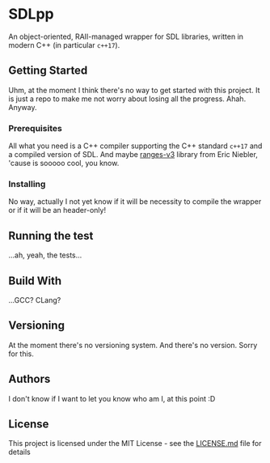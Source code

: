 # SDLpp
An object-oriented, RAII-managed wrapper for SDL libraries, written in modern C++ (in particular `c++17`).

## Getting Started

Uhm, at the moment I think there's no way to get started with this project. It is just a repo
  to make me not worry about losing all the progress. Ahah.
  Anyway.

### Prerequisites

All what you need is a C++ compiler supporting the C++ standard `c++17` and a compiled version
of SDL.
And maybe [ranges-v3](https://github.com/ericniebler/range-v3) library from Eric Niebler, 'cause is sooooo cool, you know.

### Installing

No way, actually I not yet know if it will be necessity to compile the wrapper or if it will be an header-only!

## Running the test

...ah, yeah, the tests...

## Build With

...GCC? CLang?

## Versioning

At the moment there's no versioning system. And there's no version. Sorry for this.

## Authors

I don't know if I want to let you know who am I, at this point :D

## License

This project is licensed under the MIT License - see the [LICENSE.md](LICENSE) file for details
